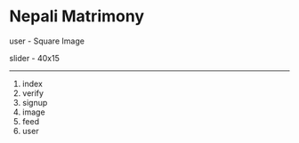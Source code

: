 # Nepali Matrimony


user - Square Image


slider - 40x15


---


1. index
2. verify
3. signup
4. image
5. feed
6. user